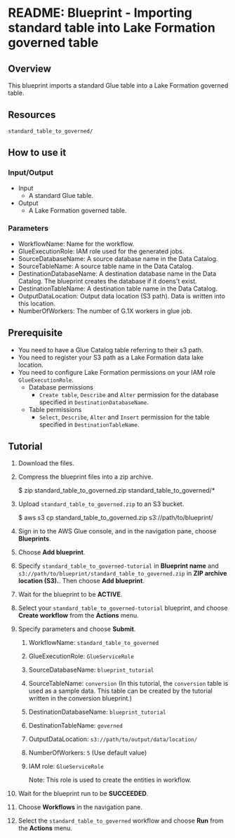 # README: Blueprint - Importing standard table into Lake Formation governed table
 
## Overview

This blueprint imports a standard Glue table into a Lake Formation governed table.

## Resources

```
standard_table_to_governed/
```

## How to use it
### Input/Output

* Input
    * A standard Glue table.
* Output
    * A Lake Formation governed table.

### Parameters

* WorkflowName: Name for the workflow.
* GlueExecutionRole: IAM role used for the generated jobs.
* SourceDatabaseName: A source database name in the Data Catalog.
* SourceTableName: A source table name in the Data Catalog.
* DestinationDatabaseName: A destination database name in the Data Catalog. The blueprint creates the database if it doens't exist.
* DestinationTableName: A destination table name in the Data Catalog.
* OutputDataLocation: Output data location (S3 path). Data is written into this location.
* NumberOfWorkers: The number of G.1X workers in glue job.

## Prerequisite
* You need to have a Glue Catalog table referring to their s3 path.
* You need to register your S3 path as a Lake Formation data lake location.
* You need to configure Lake Formation permissions on your IAM role `GlueExecutionRole`.
  * Database permissions
    * `Create table`, `Describe` and `Alter` permission for the database specified in `DestinationDatabaseName`.
  * Table permissions
    * `Select`, `Describe`, `Alter` and `Insert` permission for the table specified in `DestinationTableName`.

## Tutorial

1. Download the files.
2. Compress the blueprint files into a zip archive.
    
    $ zip standard_table_to_governed.zip standard_table_to_governed/*
3. Upload `standard_table_to_governed.zip` to an S3 bucket.
    
    $ aws s3 cp standard_table_to_governed.zip s3://path/to/blueprint/
4. Sign in to the AWS Glue console, and in the navigation pane, choose **Blueprints**.
5. Choose **Add blueprint**.
6. Specify `standard_table_to_governed-tutorial` in **Blueprint name** and `s3://path/to/blueprint/standard_table_to_governed.zip` in **ZIP archive location (S3).**. Then choose **Add blueprint**.
7. Wait for the blueprint to be **ACTIVE**.
8. Select your `standard_table_to_governed-tutorial` blueprint, and choose **Create workflow** from the **Actions** menu.
9. Specify parameters and choose **Submit**.
    1. WorkflowName: `standard_table_to_governed`
    2. GlueExecutionRole: `GlueServiceRole`
    3. SourceDatabaseName: `blueprint_tutorial`
    4. SourceTableName: `conversion` (In this tutorial, the `conversion` table is used as a sample data. This table can be created by the tutorial written in the conversion blueprint.)
    5. DestinationDatabaseName: `blueprint_tutorial`
    6. DestinationTableName: `governed`
    7. OutputDataLocation: `s3://path/to/output/data/location/`
    8. NumberOfWorkers: `5` (Use default value)
    9. IAM role: `GlueServiceRole`
        
        Note: This role is used to create the entities in workflow.
10. Wait for the blueprint run to be **SUCCEEDED**.
11. Choose **Workflows** in the navigation pane.
12. Select the `standard_table_to_governed` workflow and choose **Run** from the **Actions** menu.